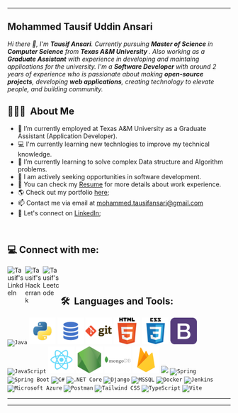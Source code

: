 <!--
**TausifAnsari/TausifAnsari** is a ✨ _special_ ✨ repository because its `README.md` (this file) appears on your GitHub profile.

Here are some ideas to get you started:
- 🔭 I’m currently working on ...
- 🌱 I’m currently learning ...
- 👯 I’m looking to collaborate on ...
- 🤔 I’m looking for help with ...
- 💬 Ask me about ...
- 📫 How to reach me: ...
- 😄 Pronouns: ...
- ⚡ Fun fact: ...
- 💌
- 👨‍🎓
--> 
---

## Mohammed Tausif Uddin Ansari
<!--
<img src="https://komarev.com/ghpvc/?username=TausifAnsari" />
-->

<p>
  <em>
    Hi there 👋, I'm <b>Tausif Ansari</b>. Currently pursuing <b>Master of Science</b> in <b>Computer Science</b> from <b> Texas A&M University </b>. Also working as a <b>Graduate Assistant</b> with experience in developing and maintaing applications for the university. I'm a <b>Software Developer</b> with around 2 years of experience who is passionate about making <b>open-source projects</b>, developing <b>web applications</b>, creating technology to elevate people, and building community.
  </em>
</p>
  <!-- <img align="right" alt="GIF" src="https://media.giphy.com/media/836HiJc7pgzy8iNXCn/giphy.gif" />-->
  

## 👨🏻‍💻 &nbsp;About Me
- 🔭 I’m currently employed at Texas A&M University as a Graduate Assistant (Application Developer).
- 💻 I'm currently learning new technlogies to improve my technical knowledge.
- 🌱 I’m currently learning to solve complex Data structure and Algorithm problems.
- 💼 I am actively seeking opportunities in software development.
- 📄 You can check my [Resume](https://drive.google.com/file/d/16csT-HZZ0ITHaaCjNLbVCmPyY5NFxQKO/view?usp=sharing) for more details about work experience.
- 🌎 Check out my portfolio [here](https://tausifansari.vercel.app/);
- 📫 Contact me via email at mohammed.tausifansari@gmail.com
- 📝 Let's connect on [LinkedIn](https://www.linkedin.com/in/tausifansari/);

<!--
## 👯 &nbsp;Communities
- Facebook Developer Circle
- Google Developer Group
- AWS User Group
-->

<br>

## 💻&nbsp;Connect with me:

<a href="https://www.linkedin.com/in/tausifansari/" target="_blank">
  <img align="left" alt="Tausif's LinkdeIn" width="40px" src="https://cdn4.iconfinder.com/data/icons/social-messaging-ui-color-shapes-2-free/128/social-linkedin-circle-512.png" />
</a>
<!--<a href="https://twitter.com/AfnanAnsari1">
  <img align="left" alt="Tausif's Twitter" width="22px" src="https://www.creativefreedom.co.uk/wp-content/uploads/2017/06/Twitter-featured.png" />
</a>-->
<a href="https://www.hackerrank.com/TA_007" target="_blank">
  <img align="left" alt="Tausif's Hackerrank" width="40px" src="https://upload.wikimedia.org/wikipedia/commons/4/40/HackerRank_Icon-1000px.png" />
</a>

<!--<a href="https://www.instagram.com/afnan_af_7/" target="_blank">
  <img align="left" alt="Tausif's Instagram" width="22px" src="https://cdn2.iconfinder.com/data/icons/instagram-new/512/instagram-logo-color-512.png" />
</a>

<a href="https://www.facebook.com/afnan.ansari.9/" target="_blank">
  <img align="left" alt="Tausif's Facebook" width="22px" src="https://facebookbrand.com/wp-content/uploads/2019/04/f_logo_RGB-Hex-Blue_512.png?w=512&h=512" />
</a>-->

<a href="https://leetcode.com/tausifansari/">
  <img align="left" alt="Tausif's Leetcode" width="40px" src="https://leetcode.com/static/images/LeetCode_logo.png" />
</a>

<br />
<br />


## 🛠 &nbsp;Languages and Tools:
<code><img width="60" src="https://user-images.githubusercontent.com/25181517/117201156-9a724800-adec-11eb-9a9d-3cd0f67da4bc.png" alt="Java" title="Java"/></code>
<code><img width="60px" src="https://raw.githubusercontent.com/github/explore/80688e429a7d4ef2fca1e82350fe8e3517d3494d/topics/python/python.png"></code>
<code><img width="60px" src="https://raw.githubusercontent.com/github/explore/80688e429a7d4ef2fca1e82350fe8e3517d3494d/topics/sql/sql.png"></code>
<code><img width="60px" src="https://raw.githubusercontent.com/github/explore/80688e429a7d4ef2fca1e82350fe8e3517d3494d/topics/git/git.png"></code>
<code><img width="60px" src="https://raw.githubusercontent.com/github/explore/80688e429a7d4ef2fca1e82350fe8e3517d3494d/topics/html/html.png"></code>
<code><img width="60px" src="https://raw.githubusercontent.com/github/explore/80688e429a7d4ef2fca1e82350fe8e3517d3494d/topics/css/css.png"></code>
<code><img width="60px" src="https://raw.githubusercontent.com/github/explore/80688e429a7d4ef2fca1e82350fe8e3517d3494d/topics/bootstrap/bootstrap.png"></code>
<code><img width="60" src="https://user-images.githubusercontent.com/25181517/117447155-6a868a00-af3d-11eb-9cfe-245df15c9f3f.png" alt="JavaScript" title="JavaScript"/></code>
<code><img width="60px" src="https://raw.githubusercontent.com/github/explore/80688e429a7d4ef2fca1e82350fe8e3517d3494d/topics/react/react.png"></code>
<code><img width="60px" src="https://raw.githubusercontent.com/github/explore/80688e429a7d4ef2fca1e82350fe8e3517d3494d/topics/nodejs/nodejs.png"></code>
<code><img width="60px" src="https://raw.githubusercontent.com/github/explore/80688e429a7d4ef2fca1e82350fe8e3517d3494d/topics//mongodb/mongodb.png"></code>
<code><img width="60px" src="https://raw.githubusercontent.com/github/explore/80688e429a7d4ef2fca1e82350fe8e3517d3494d/topics/firebase/firebase.png"></code>
<code><img width="60px" src="https://user-images.githubusercontent.com/25181517/192107858-fe19f043-c502-4009-8c47-476fc89718ad.png"></code>
<code><img width="60" src="https://user-images.githubusercontent.com/25181517/117201470-f6d56780-adec-11eb-8f7c-e70e376cfd07.png" alt="Spring" title="Spring"/></code>
<code><img width="60" src="https://user-images.githubusercontent.com/25181517/183891303-41f257f8-6b3d-487c-aa56-c497b880d0fb.png" alt="Spring Boot" title="Spring Boot"/></code>
<code><img width="60" src="https://user-images.githubusercontent.com/25181517/121405384-444d7300-c95d-11eb-959f-913020d3bf90.png" alt="C#" title="C#"/></code>
<code><img width="60" src="https://user-images.githubusercontent.com/25181517/121405754-b4f48f80-c95d-11eb-8893-fc325bde617f.png" alt=".NET Core" title=".NET Core"/></code>
<code><img width="60" src="https://github.com/marwin1991/profile-technology-icons/assets/62091613/9bf5650b-e534-4eae-8a26-8379d076f3b4" alt="Django" title="Django"/></code>
<code><img width="60" src="https://github.com/marwin1991/profile-technology-icons/assets/19180175/3b371807-db7c-45b4-8720-c0cfc901680a" alt="MSSQL" title="MSSQL"/></code>
<code><img width="60" src="https://user-images.githubusercontent.com/25181517/117207330-263ba280-adf4-11eb-9b97-0ac5b40bc3be.png" alt="Docker" title="Docker"/></code>
<code><img width="60" src="https://user-images.githubusercontent.com/25181517/179090274-733373ef-3b59-4f28-9ecb-244bea700932.png" alt="Jenkins" title="Jenkins"/></code>
<code><img width="60" src="https://user-images.githubusercontent.com/25181517/183911544-95ad6ba7-09bf-4040-ac44-0adafedb9616.png" alt="Microsoft Azure" title="Microsoft Azure"/></code>
<code><img width="60" src="https://user-images.githubusercontent.com/25181517/192109061-e138ca71-337c-4019-8d42-4792fdaa7128.png" alt="Postman" title="Postman"/></code>
<code><img width="60" src="https://user-images.githubusercontent.com/25181517/202896760-337261ed-ee92-4979-84c4-d4b829c7355d.png" alt="Tailwind CSS" title="Tailwind CSS"/></code>
<code><img width="60" src="https://user-images.githubusercontent.com/25181517/183890598-19a0ac2d-e88a-4005-a8df-1ee36782fde1.png" alt="TypeScript" title="TypeScript"/></code>
<code><img width="60" src="https://github.com/marwin1991/profile-technology-icons/assets/62091613/b40892ef-efb8-4b0e-a6b5-d1cfc2f3fc35" alt="Vite" title="Vite"/></code>


---
<!--
<details>
  <summary><strong>⭐️ My Github Stats</strong></summary>
  <br>
  
  <!--[![github stats](https://github-readme-stats.codestackr.vercel.app/api?username=TausifAnsari&count_private=true&show_icons=true&hide_border=true&theme=great-gatsby)](https://github.com/TausifAnsari)&nbsp;
  [![Top Langs](https://github-readme-stats.vercel.app/api/top-langs/?username=TausifAnsari&theme=great-gatsby&layout=compact&hide=Jupyter%20Notebook)](https://github.com/TausifAnsari)

</details>
-->
---


